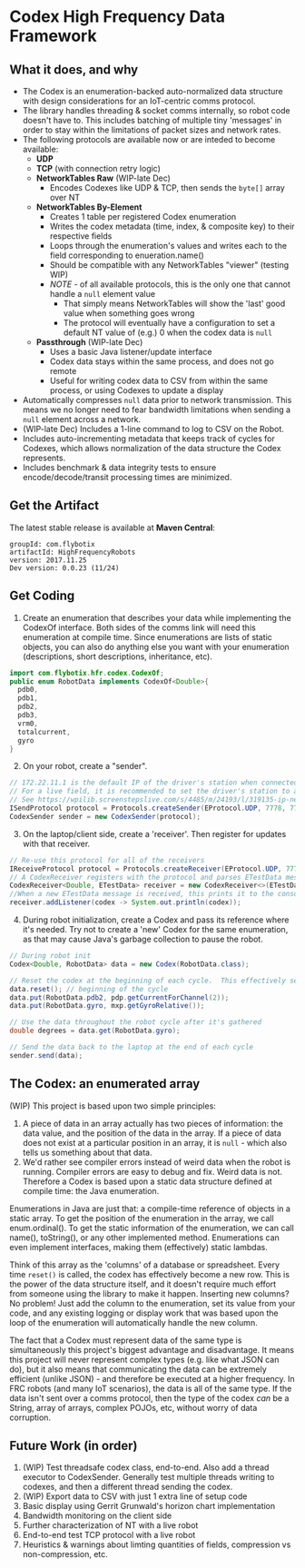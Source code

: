 # Codex High Frequency Data Framework
## What it does, and why
 - The Codex is an enumeration-backed auto-normalized data structure with design considerations for an IoT-centric comms protocol.
 - The library handles threading & socket comms internally, so robot code doesn't have to.  This includes batching of multiple tiny 'messages' in order to stay within the limitations of packet sizes and network rates.
 - The following protocols are available now or are inteded to become available:
     - **UDP**
     - **TCP** (with connection retry logic)
     - **NetworkTables Raw** (WIP-late Dec)
         - Encodes Codexes like UDP & TCP, then sends the `byte[]` array over NT
     - **NetworkTables By-Element**
         - Creates 1 table per registered Codex enumeration
         - Writes the codex metadata (time, index, & composite key) to their respective fields
         - Loops through the enumeration's values and writes each to the field corresponding to enueration.name()
         - Should be compatible with any NetworkTables "viewer" (testing WIP)
         - *NOTE* - of all available protocols, this is the only one that cannot handle a `null` element value
             - That simply means NetworkTables will show the 'last' good value when something goes wrong
             - The protocol will eventually have a configuration to set a default NT value of (e.g.) 0 when the codex data is `null`
     - **Passthrough** (WIP-late Dec)
         - Uses a basic Java listener/update interface
         - Codex data stays within the same process, and does not go remote
         - Useful for writing codex data to CSV from within the same process, or using Codexes to update a display
 - Automatically compresses `null` data prior to network transmission.  This means we no longer need to fear bandwidth limitations when sending a `null` element across a network.
 - (WIP-late Dec) Includes a 1-line command to log to CSV on the Robot.
 - Includes auto-incrementing metadata that keeps track of cycles for Codexes, which allows normalization of the data structure the Codex represents.
 - Includes benchmark & data integrity tests to ensure encode/decode/transit processing times are minimized.

## Get the Artifact
The latest stable release is available at **Maven Central**:
```
groupId: com.flybotix
artifactId: HighFrequencyRobots
version: 2017.11.25
Dev version: 0.0.23 (11/24)
```

## Get Coding
1. Create an enumeration that describes your data while implementing the CodexOf interface.  Both sides of the comms link will need this enumeration at compile time.  Since enumerations are lists of static objects, you can also do anything else you want with your enumeration (descriptions, short descriptions, inheritance, etc).
```java
import com.flybotix.hfr.codex.CodexOf;
public enum RobotData implements CodexOf<Double>{
  pdb0,
  pdb1,
  pdb2,
  pdb3,
  vrm0,
  totalcurrent,
  gyro
}
```
2. On your robot, create a "sender".
```java
// 172.22.11.1 is the default IP of the driver's station when connected over USB
// For a live field, it is recommended to set the driver's station to a static IP, such as '10.18.85.10'.
// See https://wpilib.screenstepslive.com/s/4485/m/24193/l/319135-ip-networking-at-the-event
ISendProtocol protocol = Protocols.createSender(EProtocol.UDP, 7778, 7777, "172.22.11.1");
CodexSender sender = new CodexSender(protocol);
```
3. On the laptop/client side, create a 'receiver'.  Then register for updates with that receiver.
```java
// Re-use this protocol for all of the receivers
IReceiveProtocol protocol = Protocols.createReceiver(EProtocol.UDP, 7778, null);
// A CodexReceiver registers with the protocol and parses ETestData messages received over that protocol
CodexReceiver<Double, ETestData> receiver = new CodexReceiver<>(ETestData.class, protocol);
//When a new ETestData message is received, this prints it to the console.
receiver.addListener(codex -> System.out.println(codex));
```
4.  During robot initialization, create a Codex and pass its reference where it's needed.  Try not to create a 'new' Codex for the same enumeration, as that may cause Java's garbage collection to pause the robot.
```java
// During robot init
Codex<Double, RobotData> data = new Codex(RobotData.class);

// Reset the codex at the beginning of each cycle.  This effectively sets each value to 'null'.  Fill out data throughout each cycle.
data.reset(); // beginning of the cycle
data.put(RobotData.pdb2, pdp.getCurrentForChannel(2));
data.put(RobotData.gyro, mxp.getGyroRelative());

// Use the data throughout the robot cycle after it's gathered
double degrees = data.get(RobotData.gyro);

// Send the data back to the laptop at the end of each cycle
sender.send(data);
```

## The Codex: an enumerated array
(WIP)
This project is based upon two simple principles:
1. A piece of data in an array actually has two pieces of information: the data value, and the position of the data in the array. If a piece of data does not exist at a particular position in an array, it is `null` - which also tells us something about that data.
2. We'd rather see compiler errors instead of weird data when the robot is running.  Compiler errors are easy to debug and fix.  Weird data is not.  Therefore a Codex is based upon a static data structure defined at compile time: the Java enumeration.

Enumerations in Java are just that: a compile-time reference of objects in a static array.  To get the position of the enumeration in the array, we call enum.ordinal().  To get the static information of the enumeration, we can call name(), toString(), or any other implemented method.  Enumerations can even implement interfaces, making them (effectively) static lambdas.

Think of this array as the 'columns' of a database or spreadsheet.  Every time `reset()` is called, the codex has effectively become a new row.  This is the power of the data structure itself, and it doesn't require much effort from someone using the library to make it happen.  Inserting new columns? No problem! Just add the column to the enumeration, set its value from your code, and any existing logging or display work that was based upon the loop of the enumeration will automatically handle the new column.

The fact that a Codex must represent data of the same type is simultaneously this project's biggest advantage and disadvantage.  It means this project will never represent complex types (e.g. like what JSON can do), but it also means that communicating the data can be extremely efficient (unlike JSON) - and therefore be executed at a higher frequency.  In FRC robots (and many IoT scenarios), the data is all of the same type.  If the data isn't sent over a comms protocol, then the type of the codex _can_ be a String, array of arrays, complex POJOs, etc, without worry of data corruption.

## Future Work (in order)
1. (WIP) Test threadsafe codex class, end-to-end.  Also add a thread executor to CodexSender.  Generally test multiple threads writing to codexes, and then a different thread sending the codex.
1. (WIP) Export data to CSV with just 1 extra line of setup code
1. Basic display using Gerrit Grunwald's horizon chart implementation
1. Bandwidth monitoring on the client side
1. Further characterization of NT with a live robot
1. End-to-end test TCP protocol with a live robot
1. Heuristics & warnings about limting quantities of fields, compression vs non-compression, etc.
